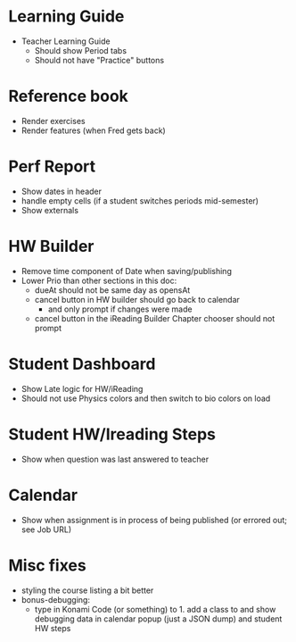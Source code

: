 # Learning Guide

- Teacher Learning Guide
  - Should show Period tabs
  - Should not have "Practice" buttons

  
# Reference book

- Render exercises
- Render features (when Fred gets back)


# Perf Report

- Show dates in header
- handle empty cells (if a student switches periods mid-semester)
- Show externals


# HW Builder

- Remove time component of Date when saving/publishing
- Lower Prio than other sections in this doc:
  - dueAt should not be same day as opensAt
  - cancel button in HW builder should go back to calendar 
    - and only prompt if changes were made
  - cancel button in the iReading Builder Chapter chooser should not prompt


# Student Dashboard

- Show Late logic for HW/iReading
- Should not use Physics colors and then switch to bio colors on load


# Student HW/Ireading Steps

- Show when question was last answered to teacher


# Calendar

- Show when assignment is in process of being published (or errored out; see Job URL)


# Misc fixes

- styling the course listing a bit better
- bonus-debugging:
  - type in Konami Code (or something) to 1. add a class to <body> and show debugging data in calendar popup (just a JSON dump) and student HW steps
